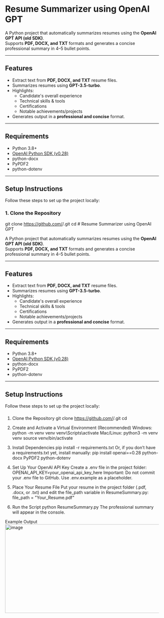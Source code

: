 # Resume Summarizer using OpenAI GPT

A Python project that automatically summarizes resumes using the **OpenAI GPT API (old SDK)**.  
Supports **PDF, DOCX, and TXT** formats and generates a concise professional summary in 4–5 bullet points.

---

## Features

- Extract text from **PDF, DOCX, and TXT** resume files.
- Summarizes resumes using **GPT-3.5-turbo**.
- Highlights:
  - Candidate's overall experience
  - Technical skills & tools
  - Certifications
  - Notable achievements/projects
- Generates output in a **professional and concise** format.

---

## Requirements

- Python 3.8+
- [OpenAI Python SDK (v0.28)](https://pypi.org/project/openai/0.28/)
- python-docx
- PyPDF2
- python-dotenv

---

## Setup Instructions

Follow these steps to set up the project locally:

### 1. Clone the Repository

git clone https://github.com/<your-username>/<repo-name>.git
cd <repo-name># Resume Summarizer using OpenAI GPT

A Python project that automatically summarizes resumes using the **OpenAI GPT API (old SDK)**.  
Supports **PDF, DOCX, and TXT** formats and generates a concise professional summary in 4–5 bullet points.

---

## Features

- Extract text from **PDF, DOCX, and TXT** resume files.
- Summarizes resumes using **GPT-3.5-turbo**.
- Highlights:
  - Candidate's overall experience
  - Technical skills & tools
  - Certifications
  - Notable achievements/projects
- Generates output in a **professional and concise** format.

---

## Requirements

- Python 3.8+
- [OpenAI Python SDK (v0.28)](https://pypi.org/project/openai/0.28/)
- python-docx
- PyPDF2
- python-dotenv

---

## Setup Instructions

Follow these steps to set up the project locally:

### 
1. Clone the Repository
git clone https://github.com/<your-username>/<repo-name>.git
cd <repo-name>

2. Create and Activate a Virtual Environment (Recommended)
Windows:
python -m venv venv
venv\Scripts\activate
Mac/Linux:
python3 -m venv venv
source venv/bin/activate

3. Install Dependencies
pip install -r requirements.txt
Or, if you don’t have a requirements.txt yet, install manually:
pip install openai==0.28 python-docx PyPDF2 python-dotenv

4. Set Up Your OpenAI API Key
Create a .env file in the project folder:
OPENAI_API_KEY=your_openai_api_key_here
Important: Do not commit your .env file to GitHub.
Use .env.example as a placeholder.

5. Place Your Resume File
Put your resume in the project folder (.pdf, .docx, or .txt) and edit the file_path variable in ResumeSummary.py:
file_path = "Your_Resume.pdf"

6. Run the Script
python ResumeSummary.py
The professional summary will appear in the console.

Example Output
<img width="1430" height="291" alt="image" src="https://github.com/user-attachments/assets/1ea97f3b-acdd-4bc8-b3ec-11ef71b8dd54" />






